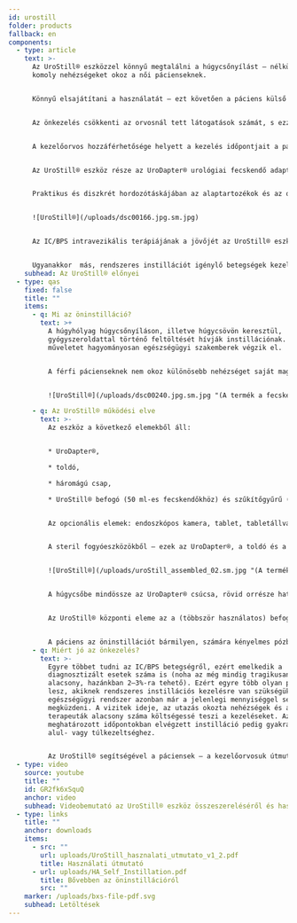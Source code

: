 ```yaml
---
id: urostill
folder: products
fallback: en
components:
  - type: article
    text: >-
      Az UroStill® eszközzel könnyű megtalálni a húgycsőnyílást – nélküle az
      komoly nehézségeket okoz a női pácienseknek.


      Könnyű elsajátítani a használatát – ezt követően a páciens külső segítség nélkül végezheti az önkezelést.


      Az önkezelés csökkenti az orvosnál tett látogatások számát, s ezzel a költségeket és az utazásra fordított időt is.


      A kezelőorvos hozzáférhetősége helyett a kezelés időpontjait a páciens igényeihez lehet igazítani.


      Az UroStill® eszköz része az UroDapter® urológiai fecskendő adapter, így az önkezeléshez nincs szükség katéterre.


      Praktikus és diszkrét hordozótáskájában az alaptartozékok és az opciós elemek is elhelyezhetőek.


      ![UroStill®](/uploads/dsc00166.jpg.sm.jpg)


      Az IC/BPS intravezikális terápiájának a jövőjét az UroStill® eszköz jelenti. 


      Ugyanakkor  más, rendszeres instillációt igénylő betegségek kezelésében is alkalmazható: ezek közé tartoznak a chemo- és sugárcystitisek és a krónikus hólyagfertőzések.
    subhead: Az UroStill® előnyei
  - type: qas
    fixed: false
    title: ""
    items:
      - q: Mi az öninstilláció?
        text: >+
          A húgyhólyag húgycsőnyíláson, illetve húgycsövön keresztül,
          gyógyszeroldattal történő feltöltését hívják instillációnak. E
          műveletet hagyományosan egészségügyi szakemberek végzik el. 


          A férfi pácienseknek nem okoz különösebb nehézséget saját maguknak elvégezni az instillációt. A nők viszont csak nagy nehézségek árán tudják a húgycsőnyílást megtalálni: többségük csak hosszas tanulási folyamat után, vagy még úgy sem képes az öninstillációra. E probléma leküzdésére fejlesztettük ki az UroStill® eszközt.


          ![UroStill®](/uploads/dsc00240.jpg.sm.jpg "(A termék a fecskendőt nem tartalmazza.)")

      - q: Az UroStill® működési elve
        text: >-
          Az eszköz a következő elemekből áll: 


          * UroDapter®, 

          * toldó, 

          * háromágú csap, 

          * UroStill® befogó (50 ml-es fecskendőkhöz) és szűkítőgyűrű (20 ml-es fecskendőkhöz).


          Az opcionális elemek: endoszkópos kamera, tablet, tabletállvány. Ezeket az elemeket tőlünk is megvásárolhatja, de másutt is beszerezheti.


          A steril fogyóeszközökből – ezek az UroDapter®, a toldó és a háromágú csap – minden instillációhoz új darabra van szüksége (egyszer használatos elemek).


          ![UroStill®](/uploads/uroStill_assembled_02.sm.jpg "(A termék a fecskendőt nem tartalmazza.)")


          A húgycsőbe mindössze az UroDapter® csúcsa, rövid orrésze hatol be. Az UroDapter®-t egy összekötő elem csatlakoztatja a fecskendőre erősített háromágú csaphoz. Ezeken keresztül jut a kezeléshez szükséges oldat a húgycsőbe, majd a húgyhólyagba. (A termék a fecskendőt nem tartalmazza.)


          Az UroStill® központi eleme az a (többször használatos) befogó, amely a fecskendőt és a mikro-videókamerát rögzíti. E befogó olyan szögben és távolságban rögzíti az endoszkópos kamerát, hogy az tökéletes képet közvetítsen az UroDapter® hegyéről és a húgycsőnyílásról. (E szervet a kamera LED lámpái egyben meg is világítják.) A kamera közvetítette kép bármilyen kompatibilis eszközön – okostelefonon, tableten, PC-n stb. – megjeleníthető. A kisebb eszközöket (például tableteket, telefonokat) állványon lehet stabilan elhelyezni. A kamera (6 LED, micro USB, 7 mm átmérő CA00523), az állvány és az okoseszköz (az ajánlatunk: Huawei Media Pad T3 8.0 16GB) az UroStill® opcionális elemei.


          A páciens az öninstillációt bármilyen, számára kényelmes pózban elvégezheti, miközben a képernyőn folyamatosan nyomon tudja követni az önkezelést.
      - q: Miért jó az önkezelés?
        text: >-
          Egyre többet tudni az IC/BPS betegségről, ezért emelkedik a
          diagnosztizált esetek száma is (noha az még mindig tragikusan
          alacsony, hazánkban 2–3%-ra tehető). Ezért egyre több olyan páciens
          lesz, akiknek rendszeres instillációs kezelésre van szükségük. Az
          egészségügyi rendszer azonban már a jelenlegi mennyiséggel sem képes
          megküzdeni. A vizitek ideje, az utazás okozta nehézségek és a
          terapeuták alacsony száma költségessé teszi a kezeléseket. Az előre
          meghatározott időpontokban elvégzett instilláció pedig gyakran vezet
          alul- vagy túlkezeltséghez.


          Az UroStill® segítségével a páciensek – a kezelőorvosuk útmutatásait követve – saját magukat is kezelhetik, amikor csak úgy érzik, hogy szükségük van rá.
  - type: video
    source: youtube
    title: ""
    id: GR2fk6xSquQ
    anchor: video
    subhead: Videobemutató az UroStill® eszköz összeszereléséről és használatáról
  - type: links
    title: ""
    anchor: downloads
    items:
      - src: ""
        url: uploads/UroStill_hasznalati_utmutato_v1_2.pdf
        title: Használati útmutató
      - url: uploads/HA_Self_Instillation.pdf
        title: Bővebben az öninstillációról
        src: ""
    marker: /uploads/bxs-file-pdf.svg
    subhead: Letöltések
---
```

